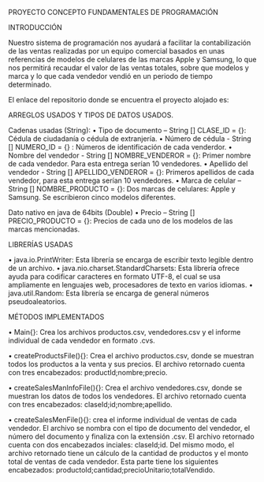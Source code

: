 PROYECTO CONCEPTO FUNDAMENTALES DE PROGRAMACIÓN 


INTRODUCCIÓN


Nuestro sistema de programación nos ayudará a facilitar la contabilización de las ventas realizadas por un equipo comercial basados en unas referencias de modelos de celulares de las marcas Apple y Samsung, lo que nos permitirá recaudar el valor de las ventas totales, sobre que modelos y marca y lo que cada vendedor vendió en un periodo de tiempo determinado. 

El enlace del repositorio donde se encuentra el proyecto alojado es: 


ARREGLOS USADOS Y TIPOS DE DATOS USADOS.

Cadenas usadas (String):
•	Tipo de documento – String [] CLASE_ID = {}: 
Cédula de ciudadanía o cédula de extranjería.
•	Número de cédula  - String [] NUMERO_ID = {} : 
Números de identificación de cada venderdor.
•	Nombre del vendedor -  String [] NOMBRE_VENDEROR = {}: 
Primer nombre de cada vendedor. Para esta entrega serían 10 vendedores. 
•	Apellido del vendedor - String [] APELLIDO_VENDEROR = {}: 
Primeros apellidos de cada vendedor, para esta entrega serían 10 vendedores. 
•	Marca de celular – String [] NOMBRE_PRODUCTO = {}: 
Dos marcas de celulares: Apple y Samsung. Se escribieron cinco modelos diferentes. 


Dato nativo en java de 64bits (Double)
•	Precio – String [] PRECIO_PRODUCTO = {}: 
Precios de cada uno de los modelos de las marcas mencionadas. 



LIBRERÍAS USADAS

•	java.io.PrintWriter: Esta librería se encarga de escribir texto legible dentro de un archivo.
•	java.nio.charset.StandardCharsets: Esta librería ofrece ayuda para codificar caracteres en formato UTF-8, el cual se usa ampliamente en lenguajes web, procesadores de texto en varios idiomas.
•	java.util.Random: Esta librería se encarga de general números pseudoaleatorios.


MÉTODOS IMPLEMENTADOS

•	Main{}: Crea los archivos productos.csv, vendedores.csv y el informe individual de cada vendedor en formato .cvs.

•	createProductsFile(){}: Crea el archivo productos.csv, donde se muestran todos los productos a la venta y sus precios. El archivo retornado cuenta con tres encabezados: productId;nombre;precio.

•	createSalesManInfoFile(){}: Crea el archivo vendedores.csv, donde se muestran los datos de todos los vendedores. El archivo retornado cuenta con tres encabezados: claseId;id;nombre;apellido.


•	createSalesMenFile(){}: crea el informe individual de ventas de cada vendedor. El archivo se nombra con el tipo de documento del vendedor, el número del documento y finaliza con la extensión .csv. El archivo retornado cuenta con dos encabezados inciales: claseId;id. Del mismo modo, el archivo retornado tiene un cálculo de la cantidad de productos y el monto total de ventas de cada vendedor. Esta parte tiene los siguientes encabezados: productoId;cantidad;precioUnitario;totalVendido.
